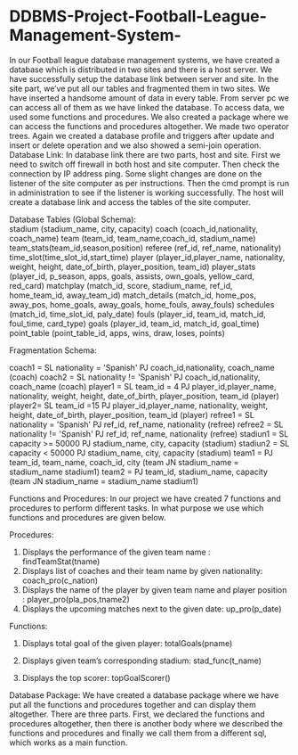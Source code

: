 # DDBMS-Project-Football-League-Management-System-
In our Football league database management systems, we have created a database which is distributed in two sites and there is a host server. We have successfully setup the database link between server and site. In the site part, we’ve put all our tables and fragmented them in two sites. We have inserted a handsome amount of data in every table. From server pc we can access all of them as we have linked the database. To access data, we used some functions and procedures. We also created a package where we can access the functions and procedures altogether. We made two operator trees. Again we created a database profile and triggers after update and insert or delete operation and we also showed a semi-join operation.
Database Link:
In database link there are two parts, host and site. First we need to switch off firewall in both host and site computer. Then check the connection by IP address ping. Some slight changes are done on the listener of the site computer as per instructions. Then the cmd prompt is run in administration to see if the listener is working successfully. The host will create a database link and access the tables of the site computer.


Database Tables (Global Schema):  
stadium (stadium_name, city, capacity) 
coach (coach_id,nationality, coach_name) 
team (team_id, team_name,coach_id, stadium_name)  
team_stats(team_id,season,position) 
referee (ref_id, ref_name, nationality) 
time_slot(time_slot_id,start_time)
player (player_id,player_name, nationality, weight, height, date_of_birth, player_position, team_id)
player_stats (player_id, p_season, apps, goals, assists, own_goals, yellow_card, red_card)
matchplay (match_id, score, stadium_name, ref_id, home_team_id, away_team_id)
match_details (match_id, home_pos, away_pos, home_goals, away_goals, home_fouls, away_fouls)
schedules (match_id, time_slot_id, paly_date)
fouls (player_id, team_id, match_id, foul_time, card_type)
goals (player_id, team_id, match_id, goal_time)
point_table (point_table_id, apps, wins, draw, loses, points)

Fragmentation Schema:

coach1 = SL nationality = 'Spanish' PJ coach_id,nationality, coach_name (coach)
coach2 = SL nationality != 'Spanish' PJ coach_id,nationality, coach_name (coach)
player1 = SL team_id = 4 PJ player_id,player_name, nationality, weight, height, date_of_birth, player_position, team_id (player)
player2= SL team_id =15 PJ player_id,player_name, nationality, weight, height, date_of_birth, player_position, team_id (player)
refree1 = SL nationality = 'Spanish' PJ ref_id, ref_name, nationality (refree)
refree2 = SL nationality != 'Spanish' PJ ref_id, ref_name, nationality (refree)
stadiun1 = SL capacity >= 50000 PJ stadium_name, city, capacity (stadium)
stadiun2 = SL capacity < 50000 PJ stadium_name, city, capacity (stadium)
team1 = PJ team_id, team_name, coach_id, city (team JN stadium_name = stadium_name stadium1)
team2 = PJ team_id, stadium_name, capacity (team JN stadium_name = stadium_name stadium1)

Functions and Procedures:
In our project we have created 7 functions and procedures to perform different tasks. In what purpose we use which functions and procedures are given below.

Procedures:
1.	Displays the performance of the given team name : findTeamStat(tname)
2.	Displays list of coaches and their team name by  given nationality: coach_pro(c_nation)
3.	Displays the name of the player by given team name and player position : player_pro(pla_pos,tname2)
4.	Displays the upcoming matches next to the given date: up_pro(p_date)

Functions:
1.	Displays total goal of the given player: totalGoals(pname)

2.	Displays given team’s corresponding stadium: stad_func(t_name)

3.	Displays the top scorer:  topGoalScorer()


Database Package:
We have created a database package where we have put all the functions and procedures together and can display them altogether. There are three parts. First, we declared the functions and procedures altogether, then there is another body where we described the functions and procedures and finally we call them from a different sql, which works as a main function.
